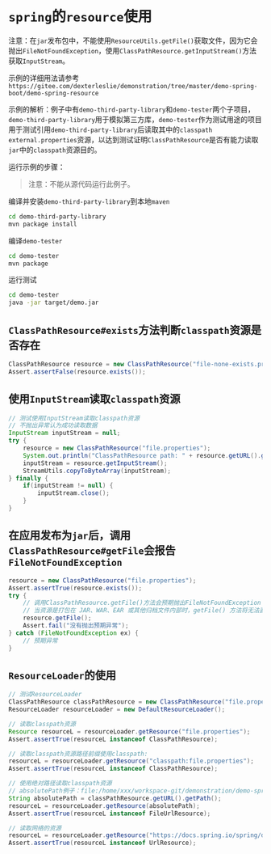 # `spring`的`resource`使用

注意：在`jar`发布包中，不能使用`ResourceUtils.getFile()`获取文件，因为它会抛出`FileNotFoundException`，使用`ClassPathResource.getInputStream()`方法获取`InputStream`。

示例的详细用法请参考`https://gitee.com/dexterleslie/demonstration/tree/master/demo-spring-boot/demo-spring-resource`

示例的解析：例子中有`demo-third-party-library`和`demo-tester`两个子项目，`demo-third-party-library`用于模拟第三方库，`demo-tester`作为测试用途的项目用于测试引用`demo-third-party-library`后读取其中的`classpath external.properties`资源，以达到测试证明`ClassPathResource`是否有能力读取`jar`中的`classpath`资源目的。

运行示例的步骤：

>注意：不能从源代码运行此例子。

编译并安装`demo-third-party-library`到本地`maven`

```bash
cd demo-third-party-library 
mvn package install
```

编译`demo-tester`

```bash
cd demo-tester
mvn package
```

运行测试

```bash
cd demo-tester
java -jar target/demo.jar
```



## `ClassPathResource#exists`方法判断`classpath`资源是否存在

```java
ClassPathResource resource = new ClassPathResource("file-none-exists.properties");
Assert.assertFalse(resource.exists());
```



## 使用`InputStream`读取`classpath`资源

```java
// 测试使用InputStream读取classpath资源
// 不抛出异常认为成功读取数据
InputStream inputStream = null;
try {
    resource = new ClassPathResource("file.properties");
    System.out.println("ClassPathResource path: " + resource.getURL().getPath());
    inputStream = resource.getInputStream();
    StreamUtils.copyToByteArray(inputStream);
} finally {
    if(inputStream != null) {
        inputStream.close();
    }
}
```



## 在应用发布为`jar`后，调用`ClassPathResource#getFile`会报告`FileNotFoundException`

```java
resource = new ClassPathResource("file.properties");
Assert.assertTrue(resource.exists());
try {
    // 调用ClassPathResource.getFile()方法会预期抛出FileNotFoundException
    // 当资源是打包在 JAR、WAR、EAR 或其他归档文件内部时，getFile() 方法将无法直接访问它，因为这些资源并不是以文件系统上的独立文件形式存在的。在这种情况下，尝试调用 getFile() 将会失败，因为文件系统中没有实际的文件与之对应。
    resource.getFile();
    Assert.fail("没有抛出预期异常");
} catch (FileNotFoundException ex) {
    // 预期异常
}
```



## `ResourceLoader`的使用

```java
// 测试ResourceLoader
ClassPathResource classPathResource = new ClassPathResource("file.properties");
ResourceLoader resourceLoader = new DefaultResourceLoader();

// 读取classpath资源
Resource resourceL = resourceLoader.getResource("file.properties");
Assert.assertTrue(resourceL instanceof ClassPathResource);

// 读取classpath资源路径前缀使用classpath:
resourceL = resourceLoader.getResource("classpath:file.properties");
Assert.assertTrue(resourceL instanceof ClassPathResource);

// 使用绝对路径读取classpath资源
// absolutePath例子：file:/home/xxx/workspace-git/demonstration/demo-spring-boot/demo-spring-resource/target/demo.jar!/file.properties
String absolutePath = classPathResource.getURL().getPath();
resourceL = resourceLoader.getResource(absolutePath);
Assert.assertTrue(resourceL instanceof FileUrlResource);

// 读取网络的资源
resourceL = resourceLoader.getResource("https://docs.spring.io/spring/docs/4.0.0.M1/spring-framework-reference/pdf/spring-framework-reference.pdf");
Assert.assertTrue(resourceL instanceof UrlResource);
```

